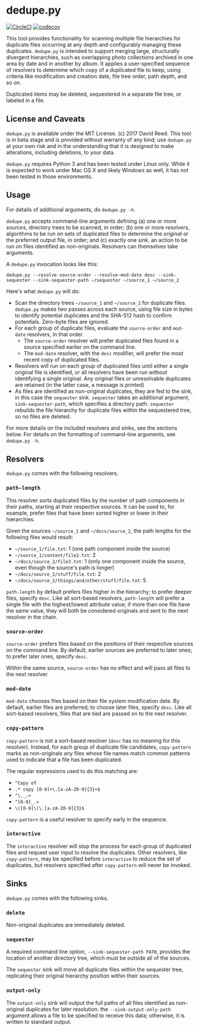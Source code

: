 # dedupe.py

[![CircleCI](https://circleci.com/gh/davidmreed/dedupe.py.svg?style=svg)](https://circleci.com/gh/davidmreed/dedupe.py)
[![codecov](https://codecov.io/gh/davidmreed/dedupe.py/branch/master/graph/badge.svg)](https://codecov.io/gh/davidmreed/dedupe.py)

This tool provides functionality for scanning multiple file hierarchies for duplicate files
occurring at any depth and configurably managing these duplicates. `dedupe.py` is intended to support
merging large, structurally divergent hierarchies, such as overlapping photo collections archived in one
area by date and in another by album. It applies a user-specified sequence of resolvers to determine which
copy of a duplicated file to keep, using criteria like modification and creation date, file tree order,
path depth, and so on.

Duplicated items may be deleted, sequestered in a separate file tree, or labeled in a file.

## License and Caveats

`dedupe.py` is available under the MIT License. (c) 2017 David Reed. This tool is in beta stage and is provided without warranty of any kind; use `dedupe.py` at your own risk and in the understanding that it is designed to make alterations, including deletions, to your data.

`dedupe.py` requires Python 3 and has been tested under Linux only. While it is expected to work under Mac OS X and likely Windows as well, it has not been tested in those environments.

## Usage

For details of additional arguments, do `dedupe.py -h`.

`dedupe.py` accepts command-line arguments defining (a) one or more *sources*, directory trees to be scanned, in order; (b) one or more *resolvers*, algorithms to be run on sets of duplicated files to determine the *original* or the preferred output file, in order; and (c) exactly one *sink*, an action to be run on files identified as non-originals. Resolvers can themselves take arguments.

A `dedupe.py` invocation looks like this:

   `dedupe.py --resolve-source-order --resolve-mod-date desc --sink-sequester --sink-sequester-path ~/sequester ~/source_1 ~/source_2`

Here's what `dedupe.py` will do:

  - Scan the directory trees `~/source_1` and `~/source_2` for duplicate files. `dedupe.py` makes two passes across each source, using file size in bytes to identify potential duplicates and the SHA-512 hash to confirm potentials. Zero-byte files are ignored.
  - For each group of duplicate files, evaluate the `source-order` and `mod-date` resolvers, in that order.
    - The `source-order` resolver will prefer duplicated files found in a source specified earlier on the command line.
    - The `mod-date` resolver, with the `desc` modifier, will prefer the most recent copy of duplicated files.
  - Resolvers will run on each group of duplicated files until either a single original file is identified, or all resolvers have been run without identifying a single original. Any original files or unresolvable duplicates are retained (in the latter case, a message is printed)
  - As files are identified as non-original duplicates, they are fed to the sink, in this case the `sequester` sink. `sequester` takes an additional argument, `sink-sequester-path`, which specifies a directory path. `sequester` rebuilds the file hierarchy for duplicate files within the sequestered tree, so no files are deleted.

For more details on the included resolvers and sinks, see the sections below. For details on the formatting of command-line arguments, see `dedupe.py -h`.

## Resolvers

`dedupe.py` comes with the following resolvers.

### `path-length`

This resolver sorts duplicated files by the number of path components in their paths, starting at their respective sources. It can be used to, for example, prefer files that have been sorted higher or lower in their hierarchies.

Given the sources `~/source_1` and `~/docs/source_2`, the path lengths for the following files would result:

  - `~/source_1/file.txt`: 1 (one path component inside the source)
  - `~/source_1/content/file2.txt`: 2
  - `~/docs/source_2/file3.txt`: 1 (only one component inside the source, even though the source's path is longer)
  - `~/docs/source_2/stuff/file.txt`: 2
  - `~/docs/source_2/things/and/other/stuff/file.txt`: 5

`path-length` by default prefers files higher in the hierarchy; to prefer deeper files, specify `desc`. Like all sort-based resolvers, `path-length` will prefer a single file with the highest/lowest attribute value; if more than one file have the same value, they will both be considered originals and sent to the next resolver in the chain.

### `source-order`

`source-order` prefers files based on the positions of their respective sources on the command line. By default, earlier sources are preferred to later ones; to prefer later ones, specify `desc`.

Within the same source, `source-order` has no effect and will pass all files to the next resolver.

### `mod-date`

`mod-date` chooses files based on their file system modification date. By default, earlier files are preferred; to choose later files, specify `desc`. Like all sort-based resolvers, files that are tied are passed on to the next resolver.

### `copy-pattern`

`copy-pattern` is not a sort-based resolver (`desc` has no meaning for this resolver). Instead, for each group of duplicate file candidates, `copy-pattern` marks as non-originals any files whose file names match common patterns used to indicate that a file has been duplicated.

The regular expressions used to do this matching are:
  - `^Copy of`
  - `.* copy [0-9]+\.[a-zA-Z0-9]{3}+$`
  - `^\._.+`
  - `^[0-9]_.+`
  - `\([0-9]\)\.[a-zA-Z0-9]{3}$`

`copy-pattern` is a useful resolver to specify early in the sequence. 

### `interactive`

The `interactive` resolver will stop the process for each group of duplicated files and request user input to resolve the duplicates. Other resolvers, like `copy-pattern`, may be specified before `interactive` to reduce the set of duplicates, but resolvers specified after `copy-pattern` will never be invoked.

## Sinks

`dedupe.py` comes with the following sinks.

### `delete`

Non-original duplicates are immediately deleted.

### `sequester`

A required command line option, `--sink-sequester-path PATH`, provides the location of another directory tree, which must be outside all of the sources.

The `sequester` sink will move all duplicate files within the sequester tree, replicating their original hierarchy position within their sources.

### `output-only`

The `output-only` sink will output the full paths of all files identified as non-original duplicates for later resolution. the `--sink-output-only-path` argument allows a file to be specified to receive this data; otherwise, it is written to standard output.